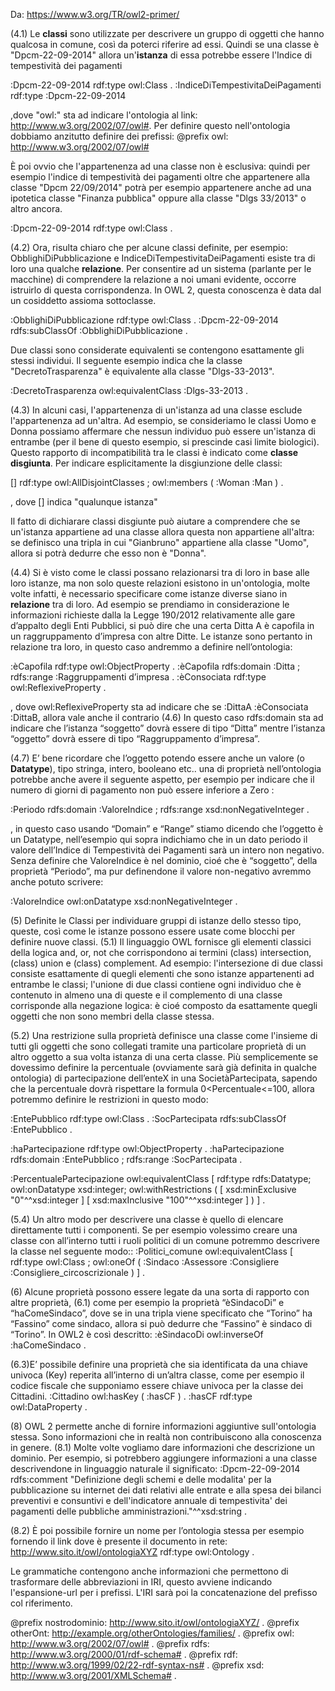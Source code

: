 Da: https://www.w3.org/TR/owl2-primer/

(4.1) Le **classi** sono utilizzate per descrivere un gruppo di oggetti che hanno qualcosa in comune, così da poterci riferire ad essi. 
Quindi se una classe è "Dpcm-22-09-2014" allora un'**istanza** di essa potrebbe essere l'Indice di tempestività dei pagamenti

 :Dpcm-22-09-2014  rdf:type owl:Class .
 :IndiceDiTempestivitaDeiPagamenti rdf:type :Dpcm-22-09-2014

 ,dove "owl:" sta ad indicare l'ontologia al link: http://www.w3.org/2002/07/owl#. Per definire questo nell'ontologia
 dobbiamo anzitutto definire dei prefissi: @prefix owl: <http://www.w3.org/2002/07/owl#>

È poi ovvio che l'appartenenza ad una classe non è esclusiva: quindi per esempio l'indice di tempestività dei pagamenti 
oltre che appartenere alla classe "Dpcm 22/09/2014" potrà per esempio appartenere 
anche ad una ipotetica classe "Finanza pubblica" oppure alla classe "Dlgs 33/2013" o altro ancora.

:Dpcm-22-09-2014  rdf:type owl:Class .

(4.2) Ora, risulta chiaro che per alcune classi definite, per esempio: ObblighiDiPubblicazione e IndiceDiTempestivitaDeiPagamenti esiste tra di loro una qualche **relazione**. Per consentire ad un sistema (parlante per le macchine) di comprendere la relazione a noi umani evidente, occorre istruirlo di questa corrispondenza. In OWL 2, questa conoscenza è data dal un cosiddetto assioma sottoclasse.

  :ObblighiDiPubblicazione  rdf:type owl:Class .
 :Dpcm-22-09-2014 rdfs:subClassOf :ObblighiDiPubblicazione .

 Due classi sono considerate equivalenti se contengono esattamente gli stessi individui. 
 Il seguente esempio indica che la classe "DecretoTrasparenza" è equivalente alla classe "Dlgs-33-2013".
 
 :DecretoTrasparenza owl:equivalentClass :Dlgs-33-2013 .

(4.3) In alcuni casi, l'appartenenza di un'istanza ad una classe esclude l'appartenenza ad un'altra.
Ad esempio, se consideriamo le classi Uomo e Donna possiamo affermare che nessun individuo può essere un'istanza di entrambe
(per il bene di questo esempio, si prescinde casi limite biologici). Questo rapporto di incompatibilità tra le classi è indicato come
 **classe disgiunta**. Per indicare esplicitamente la disgiunzione delle classi:
 
 []  rdf:type     owl:AllDisjointClasses ;
     owl:members  ( :Woman  :Man ) .
     
 , dove [] indica "qualunque istanza"
 
Il fatto di dichiarare classi disgiunte può aiutare a comprendere che se un'istanza appartiene ad una classe allora questa non appartiene all'altra: se definisco una tripla in cui "Gianbruno" appartiene alla classe "Uomo", allora si potrà dedurre che esso non è "Donna".

(4.4) Si è visto come le classi possano relazionarsi tra di loro in base alle loro istanze, ma non solo queste relazioni esistono in un'ontologia, molte volte infatti, è necessario specificare come istanze diverse siano in **relazione** tra di loro.
Ad esempio se prendiamo in considerazione le informazioni richieste dalla la Legge 190/2012 relativamente alle gare d’appalto degli Enti Pubblici, si può dire che una certa Ditta A è capofila in un raggruppamento d’impresa con altre Ditte. Le istanze sono pertanto in relazione tra loro, in questo caso andremmo a definire nell’ontologia:

:èCapofila rdf:type owl:ObjectProperty .
:èCapofila rdfs:domain      :Ditta ;
           rdfs:range       :Raggruppamenti d’impresa .
:èConsociata  rdf:type  owl:ReflexiveProperty .

, dove owl:ReflexiveProperty sta ad indicare che se :DittaA :èConsociata :DittaB, allora vale anche il contrario
(4.6) In questo caso rdfs:domain sta ad indicare che l’istanza “soggetto” dovrà essere di tipo “Ditta” mentre l’istanza “oggetto” dovrà essere di tipo “Raggruppamento d’impresa”.

(4.7) E’ bene ricordare che l’oggetto potendo essere anche un valore (o **Datatype**), tipo stringa, intero, booleano etc.. una di proprietà nell’ontologia potrebbe anche avere il seguente aspetto, per esempio per indicare che il numero di giorni di pagamento non può essere inferiore a Zero :

:Periodo  rdfs:domain  :ValoreIndice ;
          rdfs:range   xsd:nonNegativeInteger .

, in questo caso usando “Domain” e “Range” stiamo dicendo che l’oggetto è un Datatype, nell’esempio qui sopra indichiamo che in un dato periodo il valore dell’Indice di Tempestività dei Pagamenti sarà un intero non negativo.
Senza definire che ValoreIndice è nel dominio, cioé che è “soggetto”, della proprietà “Periodo”, ma pur definendone il valore non-negativo avremmo anche potuto scrivere:

 :ValoreIndice  owl:onDatatype  xsd:nonNegativeInteger .


(5) Definite le Classi per individuare gruppi di istanze dello stesso tipo, queste, così come le istanze possono essere usate come blocchi per definire nuove classi.
(5.1) Il linguaggio OWL fornisce gli elementi classici della logica and, or, not che corrispondono ai termini (class) intersection, (class) union e (class) complement.
Ad esempio: l'intersezione di due classi consiste esattamente di quegli elementi che sono istanze appartenenti ad entrambe le classi; l'unione di due classi contiene ogni individuo che è contenuto in almeno una di queste e il complemento di una classe corrisponde alla negazione logica: è cioé composto da esattamente quegli oggetti che non sono membri della classe stessa.

(5.2) Una restrizione sulla proprietà definisce una classe come l'insieme di tutti gli oggetti che sono collegati tramite una particolare proprietà di un altro oggetto a sua volta istanza di una certa classe. Più semplicemente se dovessimo definire la percentuale (ovviamente sarà già definita in qualche ontologia) di partecipazione dell’enteX in una SocietàPartecipata, sapendo che la percentuale dovrà rispettare la formula 0<Percentuale<=100, allora potremmo definire le restrizioni in questo modo:

:EntePubblico  rdf:type owl:Class .
:SocPartecipata    rdfs:subClassOf :EntePubblico .

:haPartecipazione rdf:type owl:ObjectProperty .
:haPartecipazione rdfs:domain  :EntePubblico ;
                  rdfs:range   :SocPartecipata  .

:PercentualePartecipazione  owl:equivalentClass
[ rdf:type       rdfs:Datatype;
  owl:onDatatype xsd:integer;
  owl:withRestrictions (
     [ xsd:minExclusive "0"^^xsd:integer ]
     [ xsd:maxInclusive "100"^^xsd:integer ]
  )
] .

(5.4) Un altro modo per descrivere una classe è quello di elencare direttamente tutti i componenti. Se per esempio volessimo creare una classe con all’interno tutti i ruoli politici di un comune potremmo descrivere la classe nel seguente modo::
:Politici_comune  owl:equivalentClass  [
   rdf:type   owl:Class ;
   owl:oneOf  ( :Sindaco  :Assessore  :Consigliere  :Consigliere_circoscrizionale )
 ] .

(6) Alcune proprietà possono essere legate da una sorta di rapporto con altre proprietà, (6.1) come per esempio la proprietà “èSindacoDi” e “haComeSindaco”, dove se in una tripla viene specificato che “Torino” ha “Fassino” come sindaco, allora si può dedurre che “Fassino” è sindaco di “Torino”. In OWL2 è così descritto:
:èSindacoDi owl:inverseOf :haComeSindaco .

(6.3)E’ possibile definire una proprietà che sia identificata da una chiave univoca (Key) reperita all’interno di un’altra classe, come per esempio il codice fiscale che supponiamo essere chiave univoca per la classe dei Cittadini.
:Cittadino  owl:hasKey  ( :hasCF ) .
:hasCF  rdf:type  owl:DataProperty .

(8) OWL 2 permette anche di fornire informazioni aggiuntive sull'ontologia stessa. Sono informazioni che in realtà non contribuiscono alla conoscenza in genere.
(8.1) Molte volte vogliamo dare informazioni che descrizione un dominio. Per esempio, si potrebbero aggiungere informazioni a una classe descrivendone in linguaggio naturale il significato:
:Dpcm-22-09-2014  rdfs:comment "Definizione degli schemi e delle modalita' per la pubblicazione su internet dei dati relativi alle entrate e alla spesa dei bilanci preventivi e consuntivi e dell'indicatore annuale di tempestivita' dei pagamenti delle pubbliche amministrazioni."^^xsd:string .

(8.2) È poi possibile fornire un nome per l’ontologia stessa per esempio fornendo il link dove è presente il documento in rete:
<http://www.sito.it/owl/ontologiaXYZ> rdf:type owl:Ontology .

Le grammatiche contengono anche informazioni che permettono di trasformare delle abbreviazioni in IRI, questo avviene indicando l'espansione-url per i prefissi. L'IRI sarà poi la concatenazione del prefisso col riferimento.

@prefix nostrodominio: <http://www.sito.it/owl/ontologiaXYZ/> .
@prefix otherOnt: <http://example.org/otherOntologies/families/> .
@prefix owl: <http://www.w3.org/2002/07/owl#> .
@prefix rdfs: <http://www.w3.org/2000/01/rdf-schema#> .
@prefix rdf: <http://www.w3.org/1999/02/22-rdf-syntax-ns#> .
@prefix xsd: <http://www.w3.org/2001/XMLSchema#> .


